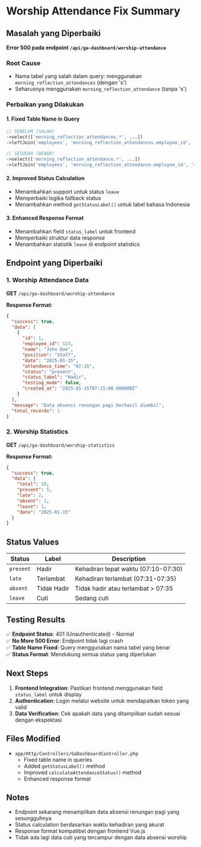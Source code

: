 # Worship Attendance Fix Summary

## Masalah yang Diperbaiki

**Error 500 pada endpoint `/api/ga-dashboard/worship-attendance`**

### Root Cause
- Nama tabel yang salah dalam query: menggunakan `morning_reflection_attendances` (dengan 's') 
- Seharusnya menggunakan `morning_reflection_attendance` (tanpa 's')

### Perbaikan yang Dilakukan

#### 1. Fixed Table Name in Query
```php
// SEBELUM (SALAH)
->select(['morning_reflection_attendances.*', ...])
->leftJoin('employees', 'morning_reflection_attendances.employee_id', '=', 'employees.id')

// SESUDAH (BENAR)
->select(['morning_reflection_attendance.*', ...])
->leftJoin('employees', 'morning_reflection_attendance.employee_id', '=', 'employees.id')
```

#### 2. Improved Status Calculation
- Menambahkan support untuk status `leave`
- Memperbaiki logika fallback status
- Menambahkan method `getStatusLabel()` untuk label bahasa Indonesia

#### 3. Enhanced Response Format
- Menambahkan field `status_label` untuk frontend
- Memperbaiki struktur data response
- Menambahkan statistik `leave` di endpoint statistics

## Endpoint yang Diperbaiki

### 1. Worship Attendance Data
**GET** `/api/ga-dashboard/worship-attendance`

**Response Format:**
```json
{
  "success": true,
  "data": [
    {
      "id": 1,
      "employee_id": 123,
      "name": "John Doe",
      "position": "Staff",
      "date": "2025-01-15",
      "attendance_time": "07:15",
      "status": "present",
      "status_label": "Hadir",
      "testing_mode": false,
      "created_at": "2025-01-15T07:15:00.000000Z"
    }
  ],
  "message": "Data absensi renungan pagi berhasil diambil",
  "total_records": 1
}
```

### 2. Worship Statistics
**GET** `/api/ga-dashboard/worship-statistics`

**Response Format:**
```json
{
  "success": true,
  "data": {
    "total": 10,
    "present": 5,
    "late": 2,
    "absent": 2,
    "leave": 1,
    "date": "2025-01-15"
  }
}
```

## Status Values

| Status | Label | Description |
|--------|-------|-------------|
| `present` | Hadir | Kehadiran tepat waktu (07:10-07:30) |
| `late` | Terlambat | Kehadiran terlambat (07:31-07:35) |
| `absent` | Tidak Hadir | Tidak hadir atau terlambat > 07:35 |
| `leave` | Cuti | Sedang cuti |

## Testing Results

✅ **Endpoint Status**: 401 (Unauthenticated) - Normal  
✅ **No More 500 Error**: Endpoint tidak lagi crash  
✅ **Table Name Fixed**: Query menggunakan nama tabel yang benar  
✅ **Status Format**: Mendukung semua status yang diperlukan  

## Next Steps

1. **Frontend Integration**: Pastikan frontend menggunakan field `status_label` untuk display
2. **Authentication**: Login melalui website untuk mendapatkan token yang valid
3. **Data Verification**: Cek apakah data yang ditampilkan sudah sesuai dengan ekspektasi

## Files Modified

- `app/Http/Controllers/GaDashboardController.php`
  - Fixed table name in queries
  - Added `getStatusLabel()` method
  - Improved `calculateAttendanceStatus()` method
  - Enhanced response format

## Notes

- Endpoint sekarang menampilkan data absensi renungan pagi yang sesungguhnya
- Status calculation berdasarkan waktu kehadiran yang akurat
- Response format kompatibel dengan frontend Vue.js
- Tidak ada lagi data cuti yang tercampur dengan data absensi worship 